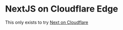 # NextJS on Cloudflare Edge

This only exists to try [Next on Cloudflare](https://developers.cloudflare.com/pages/framework-guides/deploy-a-nextjs-site/)
